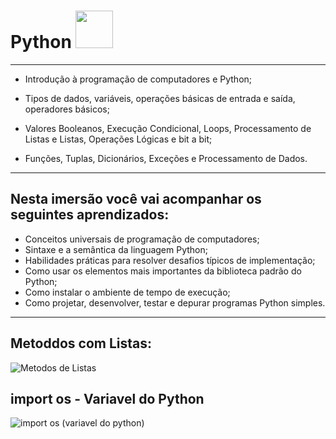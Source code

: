 # **Python** <img src="https://cdn.jsdelivr.net/gh/devicons/devicon/icons/python/python-original.svg" width="60"/>
          
          
****

- Introdução à programação de computadores e Python;

- Tipos de dados, variáveis, operações básicas de entrada e saída, operadores básicos;

- Valores Booleanos, Execução Condicional, Loops, Processamento de Listas e Listas, Operações Lógicas e bit a bit;

- Funções, Tuplas, Dicionários, Exceções e Processamento de Dados.

****

## Nesta imersão você vai acompanhar os seguintes aprendizados:

- Conceitos universais de programação de computadores;
- Sintaxe e a semântica da linguagem Python;
- Habilidades práticas para resolver desafios típicos de implementação;
- Como usar os elementos mais importantes da biblioteca padrão do Python;
- Como instalar o ambiente de tempo de execução;
- Como projetar, desenvolver, testar e depurar programas Python simples.

****

## Metoddos com Listas:

![Metodos de Listas](https://github.com/diogopolesso/Python_Imersao/assets/111795220/8f2c93e4-3df9-4972-a00a-d5512befb4f3)


## import os - Variavel do Python

![import os (variavel do python)](https://github.com/diogopolesso/Python_Imersao/assets/111795220/55ff0666-0829-4dad-8e21-6b6763d19315)
